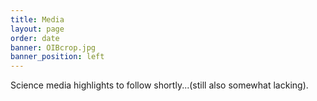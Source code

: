 ```yaml
---
title: Media
layout: page
order: date
banner: OIBcrop.jpg
banner_position: left
---
```


Science media highlights to follow shortly...(still also somewhat lacking).